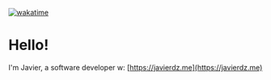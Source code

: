 [![wakatime](https://wakatime.com/badge/user/4fc3c757-b506-415a-9f34-ec41d1af6160/project/35ccd594-cb2e-4433-9688-fb7bda0668c6.svg)](https://wakatime.com/badge/user/4fc3c757-b506-415a-9f34-ec41d1af6160/project/35ccd594-cb2e-4433-9688-fb7bda0668c6)
# Hello!
I'm Javier, a software developer
w: [https://javierdz.me](https://javierdz.me)
